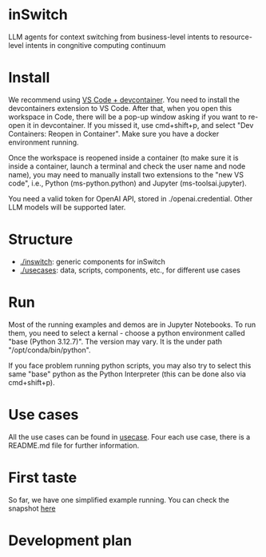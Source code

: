 # inSwitch
LLM agents for context switching from business-level intents to resource-level intents in congnitive computing continuum

# Install
We recommend using [VS Code + devcontainer](https://code.visualstudio.com/docs/devcontainers/containers). You need to install the devcontainers extension to VS Code. After that, when you open this workspace in Code, there will be a pop-up window asking if you want to re-open it in devcontainer. If you missed it, use cmd+shift+p, and select 
"Dev Containers: Reopen in Container". Make sure you have a docker environment running. 

Once the workspace is reopened inside a container (to make sure it is inside a container, launch a terminal and check the user name and node name), you may need to manually install two extensions to the "new VS code", i.e., Python (ms-python.python) and Jupyter (ms-toolsai.jupyter).

You need a valid token for OpenAI API, stored in ./openai.credential. Other LLM models will be supported later. 

# Structure
- [./inswitch](inswitch/): generic components for inSwitch
- [./usecases](usecases/): data, scripts, components, etc., for different use cases

# Run
Most of the running examples and demos are in Jupyter Notebooks. To run them, you need to select a kernal - choose a python environment called "base (Python 3.12.7)". The version may vary. It is the under path "/opt/conda/bin/python".

If you face problem running python scripts, you may also try to select this same "base" python as the Python Interpreter (this can be done also via cmd+shift+p).

# Use cases
All the use cases can be found in [usecase](./usecases/). Four each use case, there is a README.md file for further information.

# First taste
So far, we have one simplified example running. You can check the snapshot [here](./usecases/fill/doc/snapshots/Step1-simplied-doc-api-call-2024-11-15.ipynb)

# Development plan
